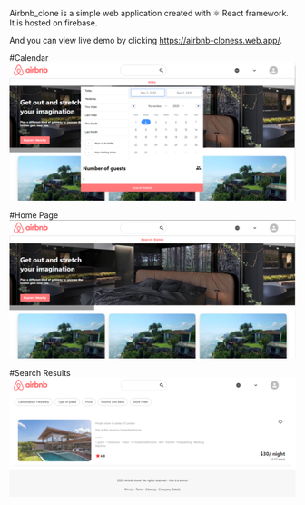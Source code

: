Airbnb_clone is a simple web application created with ⚛ React framework. 
It is hosted on firebase.

And you can view live demo by clicking <a href="https://airbnb-cloness.web.app/" target="_blank">https://airbnb-cloness.web.app/</a>.

#Calendar
![](images/CaptureCalendar.PNG)

#Home Page
![](images/Capture.PNG)

#Search Results
![](images/CaptureSearch.PNG)
